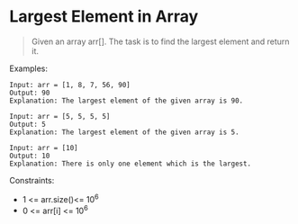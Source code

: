 # Largest Element in Array 


> Given an array arr[]. The task is to find the largest element and return it.

Examples:
```
Input: arr = [1, 8, 7, 56, 90]
Output: 90
Explanation: The largest element of the given array is 90.
```

```
Input: arr = [5, 5, 5, 5]
Output: 5
Explanation: The largest element of the given array is 5.
```
```
Input: arr = [10]
Output: 10
Explanation: There is only one element which is the largest.
```

Constraints:

- 1 <= arr.size()<= 10<sup>6</sup>
- 0 <= arr[i] <= 10<sup>6</sup>

